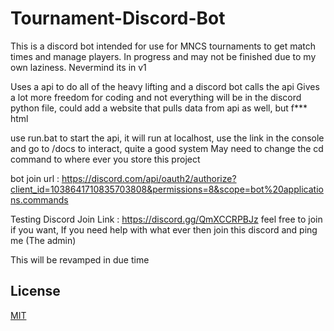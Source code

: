# Tournament-Discord-Bot
This is a discord bot intended for use for MNCS tournaments to get match times and manage players. In progress and may not be finished due to my own laziness. Nevermind its in v1


Uses a api to do all of the heavy lifting and a discord bot calls the api
Gives a lot more freedom for coding and not everything will be in the discord python file, could add a website that pulls data from api as well, but f*** html


use run.bat to start the api, it will run at localhost, use the link in the console and go to /docs to interact, quite a good system
   May need to change the cd command to where ever you store this project


bot join url : https://discord.com/api/oauth2/authorize?client_id=1038641710835703808&permissions=8&scope=bot%20applications.commands

Testing Discord Join Link : https://discord.gg/QmXCCRPBJz
  feel free to join if you want, 
  If you need help with what ever then join this discord and ping me (The admin)


This will be revamped in due time






## License
[MIT](https://choosealicense.com/licenses/mit/)
